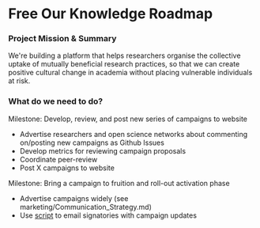 # Free Our Knowledge Roadmap

### Project Mission & Summary
We're building a platform that helps researchers organise the collective uptake of mutually beneficial research practices, so that we can create positive cultural change in academia without placing vulnerable individuals at risk.

### What do we need to do?
Milestone: Develop, review, and post new series of campaigns to website
* Advertise researchers and open science networks about commenting on/posting new campaigns as Github Issues
* Develop metrics for reviewing campaign proposals
* Coordinate peer-review
* Post X campaigns to website

Milestone: Bring a campaign to fruition and roll-out activation phase
* Advertise campaigns widely (see marketing/Communication_Strategy.md)
* Use [script](https://github.com/FreeOurKnowledge/platform/issues/10) to email signatories with campaign updates
